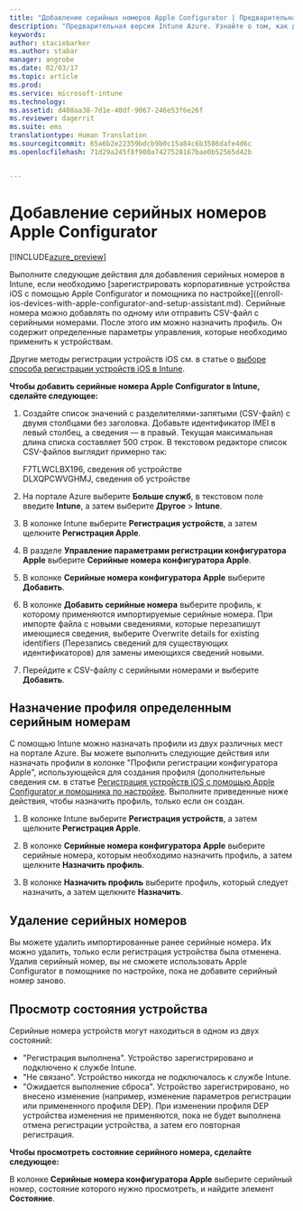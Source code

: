 ```yaml
---
title: "Добавление серийных номеров Apple Configurator | Предварительная версия Intune Azure | Документация Майкрософт"
description: "Предварительная версия Intune Azure. Узнайте о том, как добавлять серийные номера в корпоративные устройства iOS с помощью Apple Configurator."
keywords: 
author: staciebarker
ms.author: stabar
manager: angrobe
ms.date: 02/03/17
ms.topic: article
ms.prod: 
ms.service: microsoft-intune
ms.technology: 
ms.assetid: d408aa38-7d1e-40df-9067-246e53f6e26f
ms.reviewer: dagerrit
ms.suite: ems
translationtype: Human Translation
ms.sourcegitcommit: 65a6b2e22359bdcb9b0c15a84c6b3586dafe4d6c
ms.openlocfilehash: 71d29a245f8f900a7427528167bae0b52565d42b


---
```


# <a name="add-apple-configurator-serial-numbers"></a>Добавление серийных номеров Apple Configurator 

[!INCLUDE[azure_preview](../includes/azure_preview.md)]

Выполните следующие действия для добавления серийных номеров в Intune, если необходимо [зарегистрировать корпоративные устройства iOS с помощью Apple Configurator и помощника по настройке]((enroll-ios-devices-with-apple-configurator-and-setup-assistant.md). Серийные номера можно добавлять по одному или отправить CSV-файл с серийными номерами. После этого им можно назначить профиль. Он содержит определенные параметры управления, которые необходимо применить к устройствам. 

Другие методы регистрации устройств iOS см. в статье о [выборе способа регистрации устройств iOS в Intune](choose-ios-enrollment-method.md).

**Чтобы добавить серийные номера Apple Configurator в Intune, сделайте следующее:**

1. Создайте список значений с разделителями-запятыми (CSV-файл) с двумя столбцами без заголовка. Добавьте идентификатор IMEI в левый столбец, а сведения — в правый. Текущая максимальная длина списка составляет 500 строк. В текстовом редакторе список CSV-файлов выглядит примерно так:

    F7TLWCLBX196, сведения об устройстве</br>
   DLXQPCWVGHMJ, сведения об устройстве

2. На портале Azure выберите **Больше служб**, в текстовом поле введите **Intune**, а затем выберите **Другое** > **Intune**.

3.  В колонке Intune выберите **Регистрация устройств**, а затем щелкните **Регистрация Apple**.

4. В разделе **Управление параметрами регистрации конфигуратора Apple** выберите **Серийные номера конфигуратора Apple**.

5. В колонке **Серийные номера конфигуратора Apple** выберите **Добавить**.

6. В колонке **Добавить серийные номера** выберите профиль, к которому применяются импортируемые серийные номера. При импорте файла с новыми сведениями, которые перезапишут имеющиеся сведения, выберите Overwrite details for existing identifiers (Перезапись сведений для существующих идентификаторов) для замены имеющихся сведений новыми.

7. Перейдите к CSV-файлу с серийными номерами и выберите **Добавить**.

## <a name="assign-a-profile-to-specific-serial-numbers"></a>Назначение профиля определенным серийным номерам

С помощью Intune можно назначать профили из двух различных мест на портале Azure. Вы можете выполнить следующие действия или назначать профили в колонке "Профили регистрации конфигуратора Apple", использующейся для создания профиля (дополнительные сведения см. в статье [Регистрация устройств iOS с помощью Apple Configurator и помощника по настройке](enroll-ios-devices-with-apple-configurator-and-setup-assistant.md). Выполните приведенные ниже действия, чтобы назначить профиль, только если он создан.

1. В колонке Intune выберите **Регистрация устройств**, а затем щелкните **Регистрация Apple**.

2. В колонке **Серийные номера конфигуратора Apple** выберите серийные номера, которым необходимо назначить профиль, а затем щелкните **Назначить профиль**.

3. В колонке **Назначить профиль** выберите профиль, который следует назначить, а затем щелкните **Назначить**.

## <a name="delete-serial-numbers"></a>Удаление серийных номеров
Вы можете удалить импортированные ранее серийные номера. Их можно удалить, только если регистрация устройства была отменена. Удалив серийный номер, вы не сможете использовать Apple Configurator в помощнике по настройке, пока не добавите серийный номер заново.

## <a name="view-the-state-of-a-device"></a>Просмотр состояния устройства
Серийные номера устройств могут находиться в одном из двух состояний:

- "Регистрация выполнена". Устройство зарегистрировано и подключено к службе Intune.
- "Не связано". Устройство никогда не подключалось к службе Intune.
- "Ожидается выполнение сброса". Устройство зарегистрировано, но внесено изменение (например, изменение параметров регистрации или примененного профиля DEP). При изменении профиля DEP устройства изменения не применяются, пока не будет выполнена отмена регистрации устройства, а затем его повторная регистрация.

**Чтобы просмотреть состояние серийного номера, сделайте следующее:**

В колонке **Серийные номера конфигуратора Apple** выберите серийный номер, состояние которого нужно просмотреть, и найдите элемент **Состояние**.



<!--HONumber=Feb17_HO1-->


